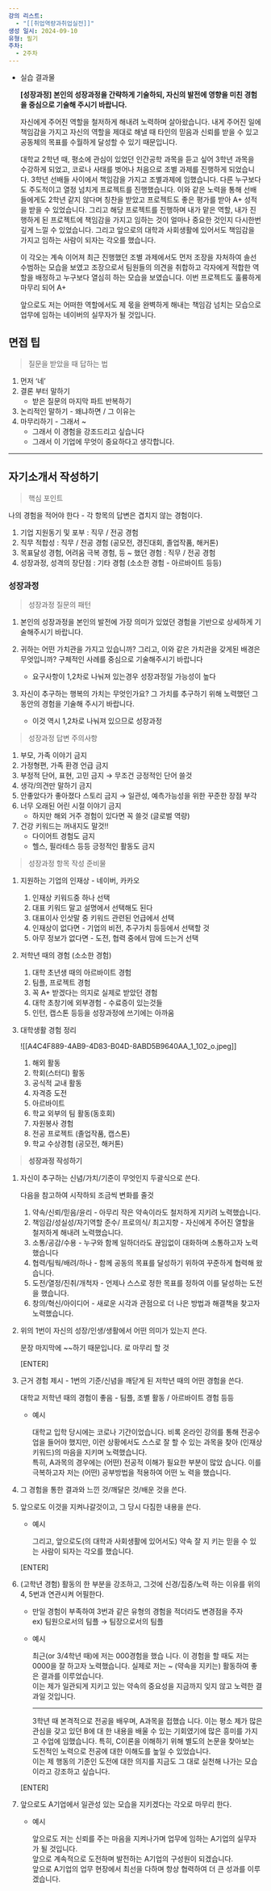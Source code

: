 ```yaml
---
강의 리스트:
  - "[[취업역량과취업실전]]"
생성 일시: 2024-09-10
유형: 필기
주차:
  - 2주차
---
```

- 실습 결과물
    
    **[성장과정] 본인의 성장과정을 간략하게 기술하되, 자신의 발전에 영향을 미친 경험을 중심으로 기술해 주시기 바랍니다.**
    
    자신에게 주어진 역할을 철저하게 해내려 노력하며 살아왔습니다. 내게 주어진 일에 책임감을 가지고 자신의 역할을 제대로 해낼 때 타인의 믿음과 신뢰를 받을 수 있고 공동체의 목표를 수월하게 달성할 수 있기 때문입니다.
    
    대학교 2학년 때, 평소에 관심이 있었던 인간공학 과목을 듣고 싶어 3학년 과목을 수강하게 되었고, 코로나 사태를 벗어나 처음으로 조별 과제를 진행하게 되었습니다. 3학년 선배들 사이에서 책임감을 가지고 조별과제에 임했습니다. 다른 누구보다도 주도적이고 열정 넘치게 프로젝트를 진행했습니다. 이와 같은 노력을 통해 선배들에게도 2학년 같지 않다며 칭찬을 받았고 프로젝트도 좋은 평가를 받아 A+ 성적을 받을 수 있었습니다. 그리고 해당 프로젝트를 진행하며 내가 맡은 역할, 내가 진행하게 된 프로젝트에 책임감을 가지고 임하는 것이 얼마나 중요한 것인지 다시한번 깊게 느낄 수 있었습니다. 그리고 앞으로의 대학과 사회생활에 있어서도 책임감을 가지고 임하는 사람이 되자는 각오를 했습니다.
    
    이 각오는 계속 이어져 최근 진행했던 조별 과제에서도 먼저 조장을 자처하여 솔선수범하는 모습을 보였고 조장으로서 팀원들의 의견을 취합하고 각자에게 적합한 역할을 배정하고 누구보다 열심히 하는 모습을 보였습니다. 이번 프로젝트도 훌륭하게 마무리 되어 A+
    
    앞으로도 저는 어떠한 역할에서도 제 몫을 완벽하게 해내는 책임감 넘치는 모습으로 업무에 임하는 네이버의 실무자가 될 것입니다.
    
      
    

## 면접 팁

> 질문을 받았을 때 답하는 법

1. 먼저 ‘네’
2. 결론 부터 말하기
    - 받은 질문의 마지막 파트 반복하기
3. 논리적인 말하기 - 왜냐하면 / 그 이유는
4. 마무리하기 - 그래서 ~
    - 그래서 이 경험을 강조드리고 싶습니다
    - 그래서 이 기업에 무엇이 중요하다고 생각합니다.

---

  

## 자기소개서 작성하기

> 핵심 포인트

나의 경험을 적어야 한다 - 각 항목의 답변은 겹치지 않는 경험이다.

1. 기업 지원동기 및 포부 : 직무 / 전공 경험
2. 직무 적합성 : 직무 / 전공 경험 (공모전, 경진대회, 졸업작품, 해커톤)
3. 목표달성 경험, 어려움 극복 경험, 등 ~ 했던 경험 : 직무 / 전공 경험
4. 성장과정, 성격의 장단점 : 기타 경험 (소소한 경험 - 아르바이트 등등)

  

### 성장과정

> 성장과정 질문의 패턴

1. 본인의 성장과정을 본인의 발전에 가장 의미가 있었던 경험을 기반으로 상세하게 기술해주시기 바랍니다.
2. 귀하는 어떤 가치관을 가지고 있습니까? 그리고, 이와 같은 가치관을 갖게된 배경은 무엇입니까? 구체적인 사례를 중심으로 기술해주시기 바랍니다
    - 요구사항이 1,2차로 나눠져 있는경우 성장과정일 가능성이 높다
3. 자신이 추구하는 행복의 가치는 무엇인가요? 그 가치를 추구하기 위해 노력했던 그 동안의 경험을 기술해 주시기 바랍니다.
    
    - 이것 역시 1,2차로 나눠져 있으므로 성장과정
    
      
    

> 성장과정 답변 주의사항

1. 부모, 가족 이야기 금지
2. 가정형편, 가족 환경 언급 금지
3. 부정적 단어, 표현, 고민 금지 → 무조건 긍정적인 단어 쓸것
4. 생각/의견만 말하기 금지
5. 안좋았다가 좋아졌다 스토리 금지 → 일관성, 예측가능성을 위한 꾸준한 장점 부각
6. 너무 오래된 어린 시절 이야기 금지
    - 하지만 해외 거주 경험이 있다면 꼭 쓸것 (글로벌 역량)
7. 건강 키워드는 꺼내지도 말것!!
    - 다이어트 경험도 금지
    - 헬스, 필라테스 등등 긍정적인 활동도 금지

  

> 성장과정 항목 작성 준비물

1. 지원하는 기업의 인재상 - 네이버, 카카오
    1. 인재상 키워드중 하나 선택
    2. 대표 키워드 말고 설명에서 선택해도 된다
    3. 대표이사 인삿말 중 키워드 관련된 언급에서 선택
    4. 인재상이 없다면 - 기업의 비전, 추구가치 등등에서 선택할 것
    5. 아무 정보가 없다면 - 도전, 협력 중에서 맘에 드는거 선택
2. 저학년 때의 경험 (소소한 경험)
    1. 대학 초년생 때의 아르바이트 경험
    2. 팀플, 프로젝트 경험
    3. 꼭 A+ 받겠다는 의지로 실제로 받았던 경험
    4. 대학 초창기에 외부경험 - 수료증이 있는것들
    5. 인턴, 캡스톤 등등을 성장과정에 쓰기에는 아까움
3. 대학생활 경험 정리
    
    ![[A4C4F889-4AB9-4D83-B04D-8ABD5B9640AA_1_102_o.jpeg]]
    
    1. 해외 활동
    2. 학회(스터디) 활동
    3. 공식적 교내 활동
    4. 자격증 도전
    5. 아르바이트
    6. 학교 외부의 팀 활동(동호회)
    7. 자원봉사 경험
    8. 전공 프로젝트 (졸업작품, 캡스톤)
    9. 학교 수상경험 (공모전, 해커톤)

  

> **성장과정 작성하기**

1. 자신이 추구하는 신념/가치/기준이 무엇인지 두괄식으로 쓴다.
    
    다음을 참고하여 시작하되 조금씩 변화를 줄것
    
    1. 약속/신뢰/믿음/윤리 - 아무리 작은 약속이라도 철저하게 지키려 노력했습니다.
    2. 책임감/성실성/자기역할 준수/ 프로의식/ 최고지향 - 자신에게 주어진 열할을 철저하게 해내려 노력했습니다.
    3. 소통/공감/수용 - 누구와 함께 일하더라도 끊임없이 대화하며 소통하고자 노력했습니다
    4. 협력/팀웍/배려/하나 - 함께 공동의 목표를 달성하기 위하여 꾸준하게 협력해 왔습니다.
    5. 도전/열정/진취/개척자 - 언제나 스스로 정한 목표를 정하여 이를 달성하는 도전을 했습니다.
    6. 창의/혁신/아이디어 - 새로운 시각과 관점으로 더 나은 방법과 해결책을 찾고자 노력했습니다.
2. 위의 1번이 자신의 성장/인생/생활에서 어떤 의미가 있는지 쓴다.
    
    문장 마지막에 ~~하기 때문입니다. 로 마무리 할 것
    
    [ENTER]
    
3. 근거 경험 제시 - 1번의 기준/신념을 깨닫게 된 저학년 때의 어떤 경험을 쓴다.
    
    대학교 저학년 때의 경험이 좋음 - 팀플, 조별 활동 / 아르바이트 경험 등등
    
    - 예시
        
        대학교 입학 당시에는 코로나 기간이었습니다. 비록 온라인 강의를 통해 전공수업을 들어야 했지만, 이런 상황에서도 스스로 잘 할 수 있는 과목을 찾아 (인재상 키워드)의 마음을 지키며 노력했습니다.  
        특히, A과목의 경우에는 (어떤) 전공적 이해가 필요한 부분이 많았 습니다. 이를 극복하고자 저는 (어떤) 공부방법을 적용하여 어떤 노 력을 했습니다.  
        
4. 그 경험을 통한 결과와 느낀 것/깨달은 것/배운 것을 쓴다.
5. 앞으로도 이것을 지켜나갈것이고, 그 당시 다짐한 내용을 쓴다.
    
    - 예시
        
        그리고, 앞으로도(의 대학과 사회생활에 있어서도) 약속 잘 지 키는 믿을 수 있는 사람이 되자는 각오를 했습니다.
        
    
    [ENTER]
    
6. (고학년 경험) 활동의 한 부분을 강조하고, 그것에 신경/집중/노력 하는 이유를 위의 4, 5번과 연관시켜 어필한다.
    
    - 만일 경험이 부족하여 3번과 같은 유형의 경험을 적더라도 변경점을 주자  
        ex) 팀원으로서의 팀플 → 팀장으로서의 팀플  
        
    
    - 예시
        
        최근(or 3/4학년 때)에 저는 000경험을 했습 니다. 이 경험을 할 때도 저는 0000을 잘 하고자 노력했습니다. 실제로 저는 ~ (약속을 지키는) 활동하여 좋은 결과를 이루었습니다.  
        이는 제가 일관되게 지키고 있는 약속의 중요성을 지금까지 잊지 않고 노력한 결과일 것입니다.  
        
        ---
        
        3학년 때 본격적으로 전공을 배우며, A과목을 접했습 니다. 이는 평소 제가 많은 관심을 갖고 있던 B에 대 한 내용을 배울 수 있는 기회였기에 많은 흥미를 가지 고 수업에 임했습니다. 특히, C이론을 이해하기 위해 별도의 논문을 찾아보는 도전적인 노력으로 전공에 대한 이해도를 높일 수 있었습니다.  
        이는 제 행동의 기준인 도전에 대한 의지를 지금도 그 대로 실천해 나가는 모습이라고 강조하고 싶습니다.  
        
    
    [ENTER]
    
7. 앞으로도 A기업에서 일관성 있는 모습을 지키겠다는 각오로 마무리 한다.
    
    - 예시
        
        앞으로도 저는 신뢰를 주는 마음을 지켜나가며 업무에 임하는 A기업의 실무자가 될 것입니다.  
        앞으로 계속적으로 도전하며 발전하는 A기업의 구성원이 되겠습니다.  
        앞으로 A기업의 업무 현장에서 최선을 다하며 항상 협력하여 더 큰 성과를 이루겠습니다.